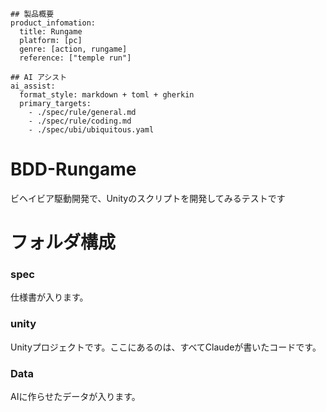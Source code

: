 ```
## 製品概要
product_infomation:
  title: Rungame
  platform: [pc]
  genre: [action, rungame]
  reference: ["temple run"]

## AI アシスト
ai_assist:
  format_style: markdown + toml + gherkin
  primary_targets:
    - ./spec/rule/general.md
    - ./spec/rule/coding.md
    - ./spec/ubi/ubiquitous.yaml
```

# BDD-Rungame

ビヘイビア駆動開発で、Unityのスクリプトを開発してみるテストです  

# フォルダ構成

### spec
仕様書が入ります。  

### unity
Unityプロジェクトです。ここにあるのは、すべてClaudeが書いたコードです。

### Data
AIに作らせたデータが入ります。
